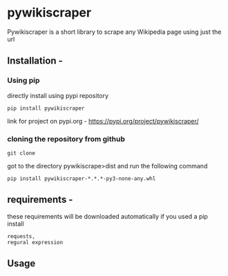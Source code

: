 # pywikiscraper


Pywikiscraper is a short library to scrape any Wikipedia page using just the url


## Installation - 

### Using pip
directly install using pypi repository
```
pip install pywikiscraper
```
link for project on pypi.org - https://pypi.org/project/pywikiscraper/

### cloning the repository from github

```
git clone 
```
got to the directory pywikiscrape>dist and run the following command

```
pip install pywikiscraper-*.*.*-py3-none-any.whl
```

## requirements -
these requirements will be downloaded automatically if you used a pip install

```lxml,
requests,
regural expression
```

## Usage


